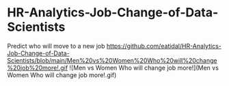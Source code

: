 # HR-Analytics-Job-Change-of-Data-Scientists
Predict who will move to a new job
https://github.com/eatidal/HR-Analytics-Job-Change-of-Data-Scientists/blob/main/Men%20vs%20Women%20Who%20will%20change%20job%20more!.gif
![Men vs Women Who will change job more!](Men vs Women Who will change job more!.gif)
